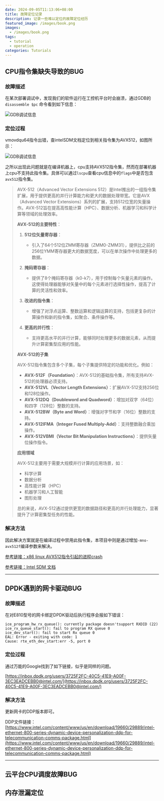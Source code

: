 ```yaml
---
date: 2024-09-05T11:13:06+08:00
title: 故障定位记录
description: 记录一些难以定位的故障定位经历
featured_image: /images/book.png
images:
  - /images/book.png
tags:
  - tutorial
  - operation
categories: Tutorials
---
```

## CPU指令集缺失导致的BUG
### 故障描述

在某次部署调试中，发现我们的软件运行在工控机平台时会崩溃，通过GDB的`disassemble $pc` 命令看到如下信息：

![GDB调试信息](1.png)

### 定位过程

vmovdqu64指令出错，查intelSDM文档定位到相关指令集为AVX512，如图所示：  

![GDB调试信息](2.PNG)

之所以出现此问题就是在编译机器上，cpu支持AVX512指令集，然而在部署机器上cpu不支持此指令集。具体可以通过`lscpu`查看cpu信息中的`flags`中是否包含`avx512`指令集。

> AVX-512（Advanced Vector Extensions 512）是Intel推出的一组指令集扩展，用于提供更高的并行计算能力和更大的数据处理带宽。它是AVX（Advanced Vector Extensions）系列的扩展，支持512位宽的矢量操作。AVX-512旨在提高高性能计算（HPC）、数据分析、机器学习和科学计算等领域的处理效率。
> 
> **AVX-512的主要特性**：
> 
> 1. **512位矢量寄存器**：
>     
>     - 引入了64个512位ZMM寄存器（ZMM0-ZMM31），提供比之前的256位YMM寄存器更大的数据宽度，可以在单次操作中处理更多的数据。
> 2. **掩码寄存器**：
>     
>     - 提供了8个掩码寄存器（k0-k7），用于控制每个矢量元素的操作。这使得处理器能够对矢量中的每个元素进行选择性操作，提高了计算的灵活性和效率。
> 3. **改进的指令集**：
>     
>     - 增强了对浮点运算、整数运算和逻辑运算的支持，包括更复杂的计算操作和新的指令集，如聚合、条件操作等。
> 4. **更高的并行性**：
>     
>     - 支持更高水平的并行计算，能够同时处理更多的数据元素，从而提升计算密集型应用的性能。
> 
> **AVX-512的子集**
> 
> AVX-512指令集包含多个子集，每个子集提供特定的功能和优化。例如：
> 
> - **AVX-512F（Foundation）**：AVX-512的基础指令集，所有支持AVX-512的处理器必须支持。
> - **AVX-512VL（Vector Length Extensions）**：扩展AVX-512支持256位和128位操作。
> - **AVX-512DQ（Doubleword and Quadword）**：增加对双字（64位）和四字（128位）整数的支持。
> - **AVX-512BW（Byte and Word）**：增强对字节和字（16位）整数的支持。
> - **AVX-512IFMA（Integer Fused Multiply-Add）**：支持整数融合乘加操作。
> - **AVX-512VBMI（Vector Bit Manipulation Instructions）**：提供矢量位操作指令。
> 
> **应用领域**
> 
> AVX-512主要用于需要大规模并行计算的应用场景，如：
> 
> - 科学计算
> - 数据分析
> - 高性能计算（HPC）
> - 机器学习和人工智能
> - 图形处理
> 
> 总的来说，AVX-512通过提供更宽的数据路径和更高的并行处理能力，显著提升了计算密集型任务的性能。

### 解决方法

因此解决方案就是在编译过程中禁用此指令集，本项目中则是通过增加`-mno-avx512f`编译参数来解决。

[参考链接：x86 linux AVX512指令引起的进程crash](https://cloud.tencent.com/developer/article/1356935)

[参考链接：Intel SDM 文档](https://cdrdv2.intel.com/v1/dl/getContent/671200)

---
## DPDK遇到的网卡驱动BUG

### 故障描述

在对E810型号的网卡绑定DPDK驱动后执行程序会报如下错误：

```
ice_program_hw_rx_queue(): currently package doesn'tsupport RXDID (22)
ice_rx_queue_start(): fail to program RX queue 0
ice_dev_start(): fail to start Rx queue 0
EAL: Error - exiting with code: 1
Cause: rte_eth_dev_start:err -5, port 0
```

### 定位过程

通过万能的Google找到了如下链接，似乎是同样的问题。

[https://inbox.dpdk.org/users/3725F2FC-40C5-41E9-A00F-3EC3EADCEBB0@intel.com/](https://inbox.dpdk.org/users/3725F2FC-40C5-41E9-A00F-3EC3EADCEBB0@intel.com/)

### 解决方法

更新网卡的DDP版本即可。

DDP文件链接：[https://www.intel.com/content/www/us/en/download/19660/29889/intel-ethernet-800-series-dynamic-device-personalization-ddp-for-telecommunication-comms-package.html](https://www.intel.com/content/www/us/en/download/19660/29889/intel-ethernet-800-series-dynamic-device-personalization-ddp-for-telecommunication-comms-package.html)

---
## 云平台CPU调度故障BUG



## 内存泄漏定位
